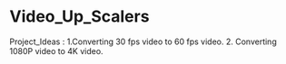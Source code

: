 # Video_Up_Scalers
Project_Ideas : 1.Converting 30 fps video to 60 fps video.
                2. Converting 1080P video to 4K video.
